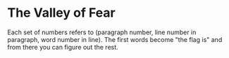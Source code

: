 # The Valley of Fear

Each set of numbers refers to (paragraph number, line number in paragraph, word number in line). The first words become "the flag is" and from there you can figure out the rest.
